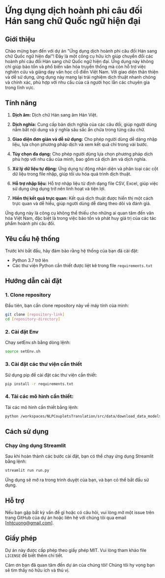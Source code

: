 # Ứng dụng dịch hoành phi câu đối Hán sang chữ Quốc ngữ hiện đại

## Giới thiệu

Chào mừng bạn đến với dự án "Ứng dụng dịch hoành phi câu đối Hán sang chữ Quốc ngữ hiện đại"! Đây là một công cụ hữu ích giúp chuyển đổi các hoành phi câu đối Hán sang chữ Quốc ngữ hiện đại. Ứng dụng này không chỉ giúp bảo tồn và phổ biến văn hóa truyền thống mà còn hỗ trợ việc nghiên cứu và giảng dạy văn học cổ điển Việt Nam. Với giao diện thân thiện và dễ sử dụng, ứng dụng này mang lại trải nghiệm dịch thuật nhanh chóng và chính xác, phù hợp với nhu cầu của cả người học lẫn các chuyên gia trong lĩnh vực.

## Tính năng

1. **Dịch âm:** Dịch chữ Hán sang âm Hán Việt.

2. **Dịch nghĩa:** Cung cấp bản dịch nghĩa của các câu đối, giúp người dùng nắm bắt nội dung và ý nghĩa sâu sắc ẩn chứa trong từng câu chữ.

3. **Giao diện đơn giản và dễ sử dụng:** Cho phép người dùng dễ dàng nhập liệu, lựa chọn phương pháp dịch và xem kết quả chỉ trong vài bước.

4. **Tùy chọn đa dạng:** Cho phép người dùng lựa chọn phương pháp dịch phù hợp với nhu cầu của mình, bao gồm cả dịch âm và dịch nghĩa.

5. **Xử lý dữ liệu tự động:** Ứng dụng tự động nhận diện và phân loại các cột dữ liệu trong file nhập, giúp tối ưu hóa quá trình dịch thuật.

6. **Hỗ trợ nhập liệu:** Hỗ trợ nhập liệu từ định dạng file CSV, Excel, giúp việc sử dụng ứng dụng trở nên linh hoạt và tiện lợi.

7. **Hiển thị kết quả trực quan:** Kết quả dịch thuật được hiển thị một cách trực quan và dễ hiểu, giúp người dùng dễ dàng theo dõi và đánh giá.

Ứng dụng này là công cụ không thể thiếu cho những ai quan tâm đến văn hóa Việt Nam, đặc biệt là trong việc bảo tồn và phát huy giá trị của các tác phẩm hoành phi câu đối.


## Yêu cầu hệ thống
Trước khi bắt đầu, hãy đảm bảo rằng hệ thống của bạn đã cài đặt:
- Python 3.7 trở lên
- Các thư viện Python cần thiết được liệt kê trong file `requirements.txt`

## Hướng dẫn cài đặt

### 1. Clone repository
Đầu tiên, bạn cần clone repository này về máy tính của mình:

```bash
git clone [repository-link]
cd [repository-directory]
```

### 2. Cài đặt Env
Chạy setEnv.sh bằng dòng lệnh:
```bash
source setEnv.sh
```

### 3. Cài đặt các thư viện cần thiết
Sử dụng pip để cài đặt các thư viện cần thiết:

```bash
pip install -r requirements.txt
```

### 4. Tải các mô hình cần thiết:
Tải các mô hình cần thiết bằng lệnh:
```bash
python /workspaces/NLPCoupletsTranslation/src/data/download_data_models.py
```

## Cách sử dụng

### Chạy ứng dụng Streamlit
Sau khi hoàn thành các bước cài đặt, bạn có thể chạy ứng dụng Streamlit bằng lệnh:

```bash
streamlit run run.py
```

Ứng dụng sẽ mở ra trong trình duyệt của bạn, và bạn có thể bắt đầu sử dụng.

## Hỗ trợ
Nếu bạn gặp bất kỳ vấn đề gì hoặc có câu hỏi, vui lòng mở một issue trên trang GitHub của dự án hoặc liên hệ với chúng tôi qua email [nhtcuong@gmail.com].

## Giấy phép
Dự án này được cấp phép theo giấy phép MIT. Vui lòng tham khảo file `LICENSE` để biết thêm chi tiết.

Cảm ơn bạn đã quan tâm đến dự án của chúng tôi! Chúng tôi hy vọng bạn sẽ tìm thấy nó hữu ích và thú vị.
```

